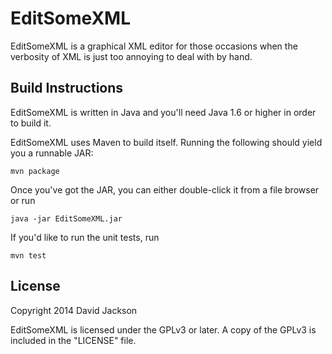 EditSomeXML
===========

EditSomeXML is a graphical XML editor for those occasions when the verbosity
of XML is just too annoying to deal with by hand.

Build Instructions
------------------

EditSomeXML is written in Java and you'll need Java 1.6 or higher in order to
build it.

EditSomeXML uses Maven to build itself. Running the following should yield you
a runnable JAR:

    mvn package

Once you've got the JAR, you can either double-click it from a file browser or
run

    java -jar EditSomeXML.jar

If you'd like to run the unit tests, run

    mvn test

License
-------

Copyright 2014 David Jackson

EditSomeXML is licensed under the GPLv3 or later. A copy of the GPLv3 is
included in the "LICENSE" file.
